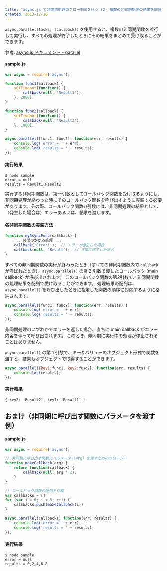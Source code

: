 ```yaml
---
title: "async.js で非同期処理のフロー制御を行う (2) 複数の非同期処理の結果を同時に取得 (async.parallel)"
craeted: 2013-12-16
---
```


`async.parallel(tasks, [callback])` を使用すると、複数の非同期関数を並行して実行し、すべての処理が終了したときにその結果をまとめて受け取ることができます。

参考: [async.js ドキュメント - parallel](http://caolan.github.io/async/docs.html#.parallel)

#### sample.js

```javascript
var async = require('async');

function func1(callback) {
    setTimeout(function() {
        callback(null, 'Result1');
    }, 2000);
}

function func2(callback) {
    setTimeout(function() {
        callback(null, 'Result2');
    }, 1000);
}

async.parallel([func1, func2], function(err, results) {
    console.log('error = ' + err);
    console.log('results = ' + results);
});
```

#### 実行結果

```
$ node sample
error = null
results = Result1,Result2
```

実行する非同期関数は、第一引数としてコールバック関数を受け取るようにし、非同期処理が終わった時にそのコールバック関数を呼び出すように実装する必要があります。その際、コールバック関数の引数には、非同期処理の結果として、（発生した場合は）エラーあるいは、結果を渡します。

#### 各非同期関数の実装方法

```javascript
function myAsyncFunc(callback) {
    ... 時間のかかる処理 ...
    callback('Error!');  // エラーが発生した場合
    callback(null, 'Result');  // 正常に終了した場合
}
```

すべての非同期関数の実行が終わったとき（すべての非同期関数内で `callback` が呼ばれたとき）、`async.parallel()` の第 2 引数で渡したコールバック (main callback) が呼び出されます。
このコールバック関数の第2引数で、非同期関数の処理結果を配列で受け取ることができます。
処理結果の配列は、`async.parallel()` を呼び出したときに指定した関数の順序に対応するように格納されます。

```javascript
async.parallel([func1, func2], function(err, results) {
    console.log('error = ' + err);
    console.log('results = ' + results);
});
```

非同期処理のいずれかでエラーを返した場合、直ちに main callback がエラー内容を伴って呼び出されます。
このとき、非同期に実行中の処理が停止されることはありません。

`async.parallel()` の第 1 引数で、キー＆バリューのオブジェクト形式で関数を渡すと、結果もオブジェクトで取得することができます。

```javascript
async.parallel({key1:func1, key2:func2}, function(err, results) {
    console.log(results);
});
```

#### 実行結果

```
{ key2: 'Result2', key1: 'Result1' }
```

おまけ（非同期に呼び出す関数にパラメータを渡す例）
----

#### sample.js

```javascript
var async = require('async');

// 非同期に呼び出す関数にパラメータ (arg) を渡すためのクロージャ
function makeCallback(arg) {
    return function(callback) {
        callback(null, arg * 2);
    }
}

// コールバック関数の配列を作成
var callbacks = []
for (var i = 0; i < 5; ++i) {
    callbacks.push(makeCallback(i));
}

async.parallel(callbacks, function(err, results) {
    console.log('error = ' + err);
    console.log('results = ' + results);
});
```

#### 実行結果

```
$ node sample
error = null
results = 0,2,4,6,8
```

